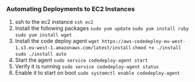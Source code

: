 ### Automating Deployments to EC2 Instances

1. ssh to the ec2 instance
   `ssh ec2`
2. Install the following packages 
   `sudo yum update`
   `sudo yum install ruby`
   `sudo yum install wget`
3. Install the code deploy agent
   `wget https://aws-codedeploy-eu-west-1.s3.eu-west-1.amazonaws.com/latest/install`
   `chmod +x ./install `
   `sudo ./install auto`
4. Start the agent
   `sudo service codedeploy-agent start`
5. Verify it is running
   `sudo service codedeploy-agent status`
6. Enable it to start on boot
   `sudo systemctl enable codedeploy-agent`

